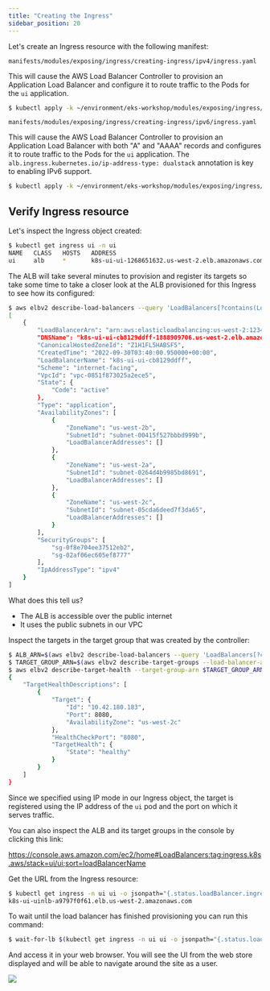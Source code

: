 ```yaml
---
title: "Creating the Ingress"
sidebar_position: 20
---
```


Let's create an Ingress resource with the following manifest:

<tabs groupId="ip-version">
  <tabItem value="ipv4" label="IPv4">

```file
manifests/modules/exposing/ingress/creating-ingress/ipv4/ingress.yaml
```

This will cause the AWS Load Balancer Controller to provision an Application Load Balancer and configure it to route traffic to the Pods for the `ui` application.

```bash timeout=180 hook=add-ingress hookTimeout=430 tags=ipv4
$ kubectl apply -k ~/environment/eks-workshop/modules/exposing/ingress/creating-ingress/ipv4
```

  </tabItem>
  <tabItem value="ipv6" label="IPv6">

```file
manifests/modules/exposing/ingress/creating-ingress/ipv6/ingress.yaml
```

This will cause the AWS Load Balancer Controller to provision an Application Load Balancer with both "A" and "AAAA" records and configures it to route traffic to the Pods for the `ui` application. The `alb.ingress.kubernetes.io/ip-address-type: dualstack` annotation is key to enabling IPv6 support.

```bash timeout=180 hook=add-ingress hookTimeout=430 tags=ipv6
$ kubectl apply -k ~/environment/eks-workshop/modules/exposing/ingress/creating-ingress/ipv6
```
  
  </tabItem>
</tabs>

## Verify Ingress resource
Let's inspect the Ingress object created:

```bash
$ kubectl get ingress ui -n ui
NAME   CLASS   HOSTS   ADDRESS                                            PORTS   AGE
ui     alb     *       k8s-ui-ui-1268651632.us-west-2.elb.amazonaws.com   80      15s
```

The ALB will take several minutes to provision and register its targets so take some time to take a closer look at the ALB provisioned for this Ingress to see how its configured:

```bash
$ aws elbv2 describe-load-balancers --query 'LoadBalancers[?contains(LoadBalancerName, `k8s-ui-ui`) == `true`]'
[
    {
        "LoadBalancerArn": "arn:aws:elasticloadbalancing:us-west-2:1234567890:loadbalancer/app/k8s-ui-ui-cb8129ddff/f62a7bc03db28e7c",
        "DNSName": "k8s-ui-ui-cb8129ddff-1888909706.us-west-2.elb.amazonaws.com",
        "CanonicalHostedZoneId": "Z1H1FL5HABSF5",
        "CreatedTime": "2022-09-30T03:40:00.950000+00:00",
        "LoadBalancerName": "k8s-ui-ui-cb8129ddff",
        "Scheme": "internet-facing",
        "VpcId": "vpc-0851f873025a2ece5",
        "State": {
            "Code": "active"
        },
        "Type": "application",
        "AvailabilityZones": [
            {
                "ZoneName": "us-west-2b",
                "SubnetId": "subnet-00415f527bbbd999b",
                "LoadBalancerAddresses": []
            },
            {
                "ZoneName": "us-west-2a",
                "SubnetId": "subnet-0264d4b9985bd8691",
                "LoadBalancerAddresses": []
            },
            {
                "ZoneName": "us-west-2c",
                "SubnetId": "subnet-05cda6deed7f3da65",
                "LoadBalancerAddresses": []
            }
        ],
        "SecurityGroups": [
            "sg-0f8e704ee37512eb2",
            "sg-02af06ec605ef8777"
        ],
        "IpAddressType": "ipv4"
    }
]
```

What does this tell us?

* The ALB is accessible over the public internet
* It uses the public subnets in our VPC

Inspect the targets in the target group that was created by the controller:

```bash
$ ALB_ARN=$(aws elbv2 describe-load-balancers --query 'LoadBalancers[?contains(LoadBalancerName, `k8s-ui-ui`) == `true`].LoadBalancerArn' | jq -r '.[0]')
$ TARGET_GROUP_ARN=$(aws elbv2 describe-target-groups --load-balancer-arn $ALB_ARN | jq -r '.TargetGroups[0].TargetGroupArn')
$ aws elbv2 describe-target-health --target-group-arn $TARGET_GROUP_ARN
{
    "TargetHealthDescriptions": [
        {
            "Target": {
                "Id": "10.42.180.183",
                "Port": 8080,
                "AvailabilityZone": "us-west-2c"
            },
            "HealthCheckPort": "8080",
            "TargetHealth": {
                "State": "healthy"
            }
        }
    ]
}
```

Since we specified using IP mode in our Ingress object, the target is registered using the IP address of the `ui` pod and the port on which it serves traffic.

You can also inspect the ALB and its target groups in the console by clicking this link:

https://console.aws.amazon.com/ec2/home#LoadBalancers:tag:ingress.k8s.aws/stack=ui/ui;sort=loadBalancerName

Get the URL from the Ingress resource:

```bash
$ kubectl get ingress -n ui ui -o jsonpath="{.status.loadBalancer.ingress[*].hostname}{'\n'}"
k8s-ui-uinlb-a9797f0f61.elb.us-west-2.amazonaws.com
```

To wait until the load balancer has finished provisioning you can run this command:

```bash
$ wait-for-lb $(kubectl get ingress -n ui ui -o jsonpath="{.status.loadBalancer.ingress[*].hostname}{'\n'}")/home
```

And access it in your web browser. You will see the UI from the web store displayed and will be able to navigate around the site as a user.

<browser url="http://k8s-ui-ui-a9797f0f61.elb.us-west-2.amazonaws.com">
<img src={require('@site/static/img/sample-app-screens/home.png').default}/>
</browser>
